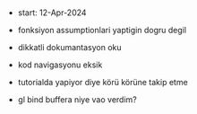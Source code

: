 # 
- start: 12-Apr-2024

- fonksiyon assumptionlari yaptigin dogru degil
- dikkatli dokumantasyon oku
- kod navigasyonu eksik
- tutorialda yapiyor diye körü körüne takip etme
- gl bind buffera niye vao verdim?